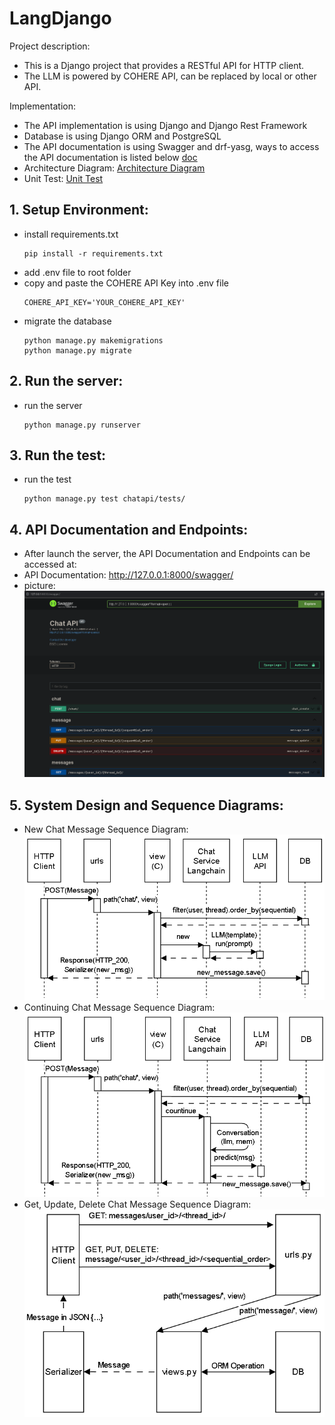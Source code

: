 # LangDjango

Project description:
- This is a Django project that provides a RESTful API for HTTP client.
- The LLM is powered by COHERE API, can be replaced by local or other API.

Implementation:
- The API implementation is using Django and Django Rest Framework
- Database is using Django ORM and PostgreSQL
- The API documentation is using Swagger and drf-yasg, ways to access the API documentation is listed below [doc](#4-API-Documentation-and-Endpoints)
- Architecture Diagram: [Architecture Diagram](#5-system-design-and-sequence-diagrams)
- Unit Test: [Unit Test](#3-Run-the-test)


## 1. Setup Environment:
- install requirements.txt
    ```
    pip install -r requirements.txt
    ```
- add .env file to root folder
- copy and paste the COHERE API Key into .env file
    ```
    COHERE_API_KEY='YOUR_COHERE_API_KEY'
    ```
- migrate the database
    ```
    python manage.py makemigrations
    python manage.py migrate
    ```  
## 2. Run the server:
- run the server
    ```
    python manage.py runserver
    ```
  
## 3. Run the test:
- run the test
    ```
    python manage.py test chatapi/tests/
    ```
  
## 4. API Documentation and Endpoints:
- After launch the server, the API Documentation and Endpoints can be accessed at:
- API Documentation: http://127.0.0.1:8000/swagger/
- picture:
    ![API Documentation](./imgs/doc.png)

## 5. System Design and Sequence Diagrams:
- New Chat Message Sequence Diagram:
    ![New Chat Message Sequence Diagram](./imgs/api_new-chat.png)
- Continuing Chat Message Sequence Diagram:
    ![Continuing Chat Message Sequence Diagram](./imgs/api_continue-chat.png)
- Get, Update, Delete Chat Message Sequence Diagram:
    ![Get, Update, Delete Chat Message Sequence Diagram](./imgs/api_RUD-chat.png)
